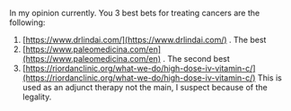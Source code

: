 In my opinion currently. You 3 best bets for treating cancers are the following:

1) [https://www.drlindai.com/](https://www.drlindai.com/) . The best  
2) [https://www.paleomedicina.com/en](https://www.paleomedicina.com/en) . The second best  
3) [https://riordanclinic.org/what-we-do/high-dose-iv-vitamin-c/](https://riordanclinic.org/what-we-do/high-dose-iv-vitamin-c/) This is  used as an adjunct therapy not the main, I suspect because of the legality.
